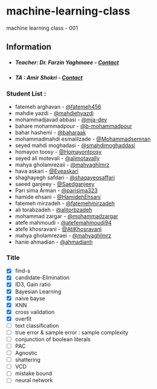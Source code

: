 # machine-learning-class

machine learning class - 001

## Information

- ##### Teacher: Dr. Farzin Yaghmaee - [Contact](mailto:f_yaghmaee@semnan.ac.ir)
- ##### TA : Amir Shokri - [Contact](mailto:amirsh.nll@gmail.com)

### Student List :

- fatemeh arghavan - [@fatemeh456](https://github.com/fatemeh456)
- mahdie yazdi - [@mahdiehyazdi](https://github.com/mahdiehyazdi)
- mohammadjavad abbasi - [@mja-dev](https://github.com/mja-dev)
- bahare mohammadpour - [@b-mohammadpour](https://github.com/b-mohammadpour)
- bahar hashemi - [@baharaak](https://github.com/baharaak)
- mohammadmahdi esmaiilzade - [@Mohammadsemnan](https://github.com/Mohammadsemnan)
- seyed mahdi moghadasi - [@smahdimoghaddasi](https://github.com/smahdimoghaddasi)
- homayon toosy - [@Homayontoosy](https://github.com/Homayontoosy)
- seyed ali motevali - [@alimotavally](https://github.com/alimotavally)
- mahya gholamrezaii - [@mahyaghlmrz](https://github.com/mahyaghlmrz)
- hava askari - [@Eveaskari](https://github.com/Eveaskari)
- shaghayegh safdari - [@shaqayeqsaffari](https://github.com/shaqayeqsaffari)
- saeed ganjeey - [@Saedganjeey](https://github.com/Saedganjeey)
- Pari sima Arman - [@parisima323](https://github.com/parisima323)
- hamide ehsani - [@HamidehEhsani](https://github.com/HamidehEhsani)
- fatemeh mirzadeh - [@fatemehmirzadeh](https://github.com/fatemehmirzadeh)
- ali torabzadeh - [@alitorbzadeh](https://github.com/alitorbzadeh)
- mohammad zargar - [@mohammadzargar](https://github.com/mohammadzargar)
- atefe mahmoudi - [@atefemahmoudi94](https://github.com/atefemahmoudi94)
- atefe khosravani - [@AtiKhosravani](https://github.com/AtiKhosravani)
- mahya gholamrezaei - [@mahyaghlmrz](https://github.com/mahyaghlmrz)
- hanie ahmadian - [@ahmadianh](https://github.com/ahmadianh)

### Title

- [x] find-s
- [x] candidate-Elimination
- [x] ID3, Gain ratio
- [x] Bayesian Learning
- [x] naive bayse
- [x] KNN
- [x] cross validation
- [x] overfit
- [ ] text classification
- [ ] true error & sample error : sample complexity
- [ ] conjunction of boolean literals
- [ ] PAC
- [ ] Agnostic
- [ ] shattering
- [ ] VCD
- [ ] mistake bound
- [ ] neural network
